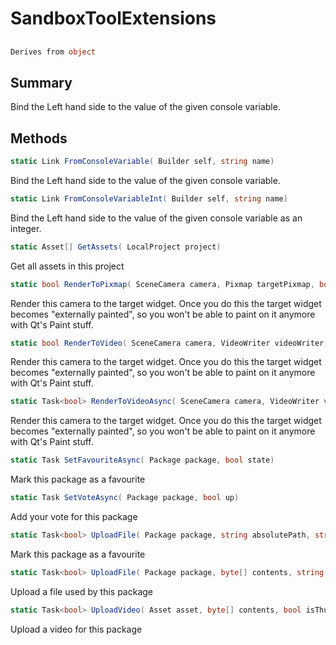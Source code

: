 # SandboxToolExtensions

## 
```c#
Derives from object
```

## Summary

Bind the Left hand side to the value of the given console variable.
## Methods

```c#
static Link FromConsoleVariable( Builder self, string name) 
```
Bind the Left hand side to the value of the given console variable.
```c#
static Link FromConsoleVariableInt( Builder self, string name) 
```
Bind the Left hand side to the value of the given console variable as an integer.
```c#
static Asset[] GetAssets( LocalProject project) 
```
Get all assets in this project
```c#
static bool RenderToPixmap( SceneCamera camera, Pixmap targetPixmap, bool async = false) 
```
Render this camera to the target widget. Once you do this the target widget becomes "externally painted", so you
won't be able to paint on it anymore with Qt's Paint stuff.
```c#
static bool RenderToVideo( SceneCamera camera, VideoWriter videoWriter, TimeSpan? time = null) 
```
Render this camera to the target widget. Once you do this the target widget becomes "externally painted", so you
won't be able to paint on it anymore with Qt's Paint stuff.
```c#
static Task<bool> RenderToVideoAsync( SceneCamera camera, VideoWriter videoWriter, TimeSpan? time = null) 
```
Render this camera to the target widget. Once you do this the target widget becomes "externally painted", so you
won't be able to paint on it anymore with Qt's Paint stuff.
```c#
static Task SetFavouriteAsync( Package package, bool state) 
```
Mark this package as a favourite
```c#
static Task SetVoteAsync( Package package, bool up) 
```
Add your vote for this package
```c#
static Task<bool> UploadFile( Package package, string absolutePath, string relativePath, Callback progress, CancellationToken token = null) 
```
Mark this package as a favourite
```c#
static Task<bool> UploadFile( Package package, byte[] contents, string relativePath, Callback progress, CancellationToken token = null) 
```
Upload a file used by this package
```c#
static Task<bool> UploadVideo( Asset asset, byte[] contents, bool isThumbVideo, bool hidden = false, string tag = null, Callback progress = null, CancellationToken token = null) 
```
Upload a video for this package
